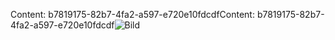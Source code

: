 <span data-ttu-id="c4b3d-101">Content: b7819175-82b7-4fa2-a597-e720e10fdcdf</span><span class="sxs-lookup"><span data-stu-id="c4b3d-101">Content: b7819175-82b7-4fa2-a597-e720e10fdcdf</span></span>![Bild](c945512d-a359-4fb7-90d8-2305e98908aa.png)
